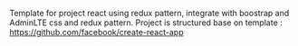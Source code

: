                                                    
Template for project react using redux pattern, integrate with boostrap and AdminLTE css and redux pattern.
Project is structured base on template : https://github.com/facebook/create-react-app


